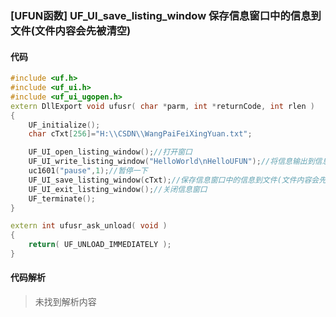 ### [UFUN函数] UF_UI_save_listing_window 保存信息窗口中的信息到文件(文件内容会先被清空)

#### 代码

```cpp
#include <uf.h>
#include <uf_ui.h>
#include <uf_ui_ugopen.h>
extern DllExport void ufusr( char *parm, int *returnCode, int rlen )
{
	UF_initialize();
	char cTxt[256]="H:\\CSDN\\WangPaiFeiXingYuan.txt";

 	UF_UI_open_listing_window();//打开窗口
	UF_UI_write_listing_window("HelloWorld\nHelloUFUN");//将信息输出到信息窗口
	uc1601("pause",1);//暂停一下
	UF_UI_save_listing_window(cTxt);//保存信息窗口中的信息到文件(文件内容会先被清空)
	UF_UI_exit_listing_window();//关闭信息窗口
	UF_terminate();
}

extern int ufusr_ask_unload( void )
{
	return( UF_UNLOAD_IMMEDIATELY );
}
```

#### 代码解析
> 未找到解析内容

